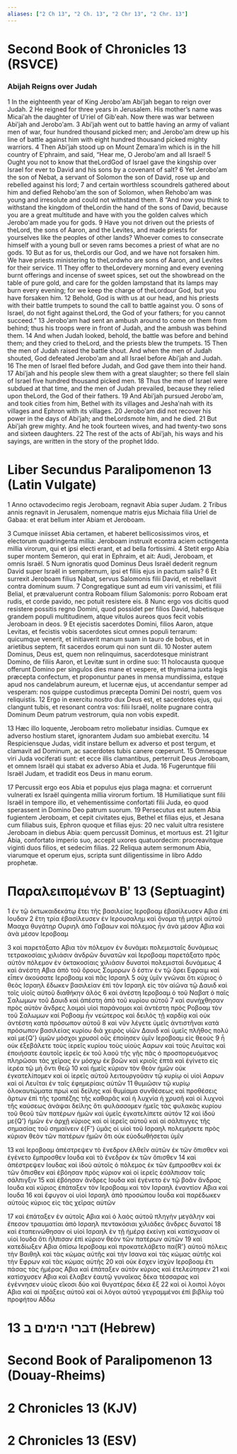 ```yaml
---
aliases: ["2 Ch 13", "2 Ch. 13", "2 Chr 13", "2 Chr. 13"]
---
```



# Second Book of Chronicles 13 (RSVCE)

### Abijah Reigns over Judah
1 In the eighteenth year of King Jeroboʹam Abiʹjah began to reign over Judah.
2 He reigned for three years in Jerusalem. His mother’s name was Micaiʹah the daughter of Uʹriel of Gibʹeah. Now there was war between Abiʹjah and Jeroboʹam.
3 Abiʹjah went out to battle having an army of valiant men of war, four hundred thousand picked men; and Jeroboʹam drew up his line of battle against him with eight hundred thousand picked mighty warriors.
4 Then Abiʹjah stood up on Mount Zemaraʹim which is in the hill country of Eʹphraim, and said, “Hear me, O Jeroboʹam and all Israel!
5 Ought you not to know that theLordGod of Israel gave the kingship over Israel for ever to David and his sons by a covenant of salt?
6 Yet Jeroboʹam the son of Nebat, a servant of Solomon the son of David, rose up and rebelled against his lord;
7 and certain worthless scoundrels gathered about him and defied Rehoboʹam the son of Solomon, when Rehoboʹam was young and irresolute and could not withstand them.
8 “And now you think to withstand the kingdom of theLordin the hand of the sons of David, because you are a great multitude and have with you the golden calves which Jeroboʹam made you for gods.
9 Have you not driven out the priests of theLord, the sons of Aaron, and the Levites, and made priests for yourselves like the peoples of other lands? Whoever comes to consecrate himself with a young bull or seven rams becomes a priest of what are no gods.
10 But as for us, theLordis our God, and we have not forsaken him. We have priests ministering to theLordwho are sons of Aaron, and Levites for their service.
11 They offer to theLordevery morning and every evening burnt offerings and incense of sweet spices, set out the showbread on the table of pure gold, and care for the golden lampstand that its lamps may burn every evening; for we keep the charge of theLordour God, but you have forsaken him.
12 Behold, God is with us at our head, and his priests with their battle trumpets to sound the call to battle against you. O sons of Israel, do not fight against theLord, the God of your fathers; for you cannot succeed.”
13 Jeroboʹam had sent an ambush around to come on them from behind; thus his troops were in front of Judah, and the ambush was behind them.
14 And when Judah looked, behold, the battle was before and behind them; and they cried to theLord, and the priests blew the trumpets.
15 Then the men of Judah raised the battle shout. And when the men of Judah shouted, God defeated Jeroboʹam and all Israel before Abiʹjah and Judah.
16 The men of Israel fled before Judah, and God gave them into their hand.
17 Abiʹjah and his people slew them with a great slaughter; so there fell slain of Israel five hundred thousand picked men.
18 Thus the men of Israel were subdued at that time, and the men of Judah prevailed, because they relied upon theLord, the God of their fathers.
19 And Abiʹjah pursued Jeroboʹam, and took cities from him, Bethel with its villages and Jeshaʹnah with its villages and Ephron with its villages.
20 Jeroboʹam did not recover his power in the days of Abiʹjah; and theLordsmote him, and he died.
21 But Abiʹjah grew mighty. And he took fourteen wives, and had twenty-two sons and sixteen daughters.
22 The rest of the acts of Abiʹjah, his ways and his sayings, are written in the story of the prophet Iddo.


# Liber Secundus Paralipomenon 13 (Latin Vulgate)

1 Anno octavodecimo regis Jeroboam, regnavit Abia super Judam.
2 Tribus annis regnavit in Jerusalem, nomenque matris ejus Michaia filia Uriel de Gabaa: et erat bellum inter Abiam et Jeroboam.

3 Cumque iniisset Abia certamen, et haberet bellicosissimos viros, et electorum quadringenta millia: Jeroboam instruxit econtra aciem octingenta millia virorum, qui et ipsi electi erant, et ad bella fortissimi.
4 Stetit ergo Abia super montem Semeron, qui erat in Ephraim, et ait: Audi, Jeroboam, et omnis Israël.
5 Num ignoratis quod Dominus Deus Israël dederit regnum David super Israël in sempiternum, ipsi et filiis ejus in pactum salis?
6 Et surrexit Jeroboam filius Nabat, servus Salomonis filii David, et rebellavit contra dominum suum.
7 Congregatique sunt ad eum viri vanissimi, et filii Belial, et prævaluerunt contra Roboam filium Salomonis: porro Roboam erat rudis, et corde pavido, nec potuit resistere eis.
8 Nunc ergo vos dicitis quod resistere possitis regno Domini, quod possidet per filios David, habetisque grandem populi multitudinem, atque vitulos aureos quos fecit vobis Jeroboam in deos.
9 Et ejecistis sacerdotes Domini, filios Aaron, atque Levitas, et fecistis vobis sacerdotes sicut omnes populi terrarum: quicumque venerit, et initiaverit manum suam in tauro de bobus, et in arietibus septem, fit sacerdos eorum qui non sunt dii.
10 Noster autem Dominus, Deus est, quem non relinquimus, sacerdotesque ministrant Domino, de filiis Aaron, et Levitæ sunt in ordine suo:
11 holocausta quoque offerunt Domino per singulos dies mane et vespere, et thymiama juxta legis præcepta confectum, et proponuntur panes in mensa mundissima, estque apud nos candelabrum aureum, et lucernæ ejus, ut accendantur semper ad vesperam: nos quippe custodimus præcepta Domini Dei nostri, quem vos reliquistis.
12 Ergo in exercitu nostro dux Deus est, et sacerdotes ejus, qui clangunt tubis, et resonant contra vos: filii Israël, nolite pugnare contra Dominum Deum patrum vestrorum, quia non vobis expedit.

13 Hæc illo loquente, Jeroboam retro moliebatur insidias. Cumque ex adverso hostium staret, ignorantem Judam suo ambiebat exercitu.
14 Respiciensque Judas, vidit instare bellum ex adverso et post tergum, et clamavit ad Dominum, ac sacerdotes tubis canere cœperunt.
15 Omnesque viri Juda vociferati sunt: et ecce illis clamantibus, perterruit Deus Jeroboam, et omnem Israël qui stabat ex adverso Abia et Juda.
16 Fugeruntque filii Israël Judam, et tradidit eos Deus in manu eorum.

17 Percussit ergo eos Abia et populus ejus plaga magna: et corruerunt vulnerati ex Israël quingenta millia virorum fortium.
18 Humiliatique sunt filii Israël in tempore illo, et vehementissime confortati filii Juda, eo quod sperassent in Domino Deo patrum suorum.
19 Persecutus est autem Abia fugientem Jeroboam, et cepit civitates ejus, Bethel et filias ejus, et Jesana cum filiabus suis, Ephron quoque et filias ejus:
20 nec valuit ultra resistere Jeroboam in diebus Abia: quem percussit Dominus, et mortuus est.
21 Igitur Abia, confortato imperio suo, accepit uxores quatuordecim: procreavitque viginti duos filios, et sedecim filias.
22 Reliqua autem sermonum Abia, viarumque et operum ejus, scripta sunt diligentissime in libro Addo prophetæ.


# Παραλειπομένων Βʹ 13 (Septuagint)

1 ἐν τῷ ὀκτωκαιδεκάτῳ ἔτει τῆς βασιλείας Ιεροβοαμ ἐβασίλευσεν Αβια ἐπὶ Ιουδαν
2 ἔτη τρία ἐβασίλευσεν ἐν Ιερουσαλημ καὶ ὄνομα τῇ μητρὶ αὐτοῦ Μααχα θυγάτηρ Ουριηλ ἀπὸ Γαβαων καὶ πόλεμος ἦν ἀνὰ μέσον Αβια καὶ ἀνὰ μέσον Ιεροβοαμ

3 καὶ παρετάξατο Αβια τὸν πόλεμον ἐν δυνάμει πολεμισταῖς δυνάμεως τετρακοσίαις χιλιάσιν ἀνδρῶν δυνατῶν καὶ Ιεροβοαμ παρετάξατο πρὸς αὐτὸν πόλεμον ἐν ὀκτακοσίαις χιλιάσιν δυνατοὶ πολεμισταὶ δυνάμεως
4 καὶ ἀνέστη Αβια ἀπὸ τοῦ ὄρους Σομορων ὅ ἐστιν ἐν τῷ ὄρει Εφραιμ καὶ εἶπεν ἀκούσατε Ιεροβοαμ καὶ πᾶς Ισραηλ
5 οὐχ ὑμῖν γνῶναι ὅτι κύριος ὁ θεὸς Ισραηλ ἔδωκεν βασιλείαν ἐπὶ τὸν Ισραηλ εἰς τὸν αἰῶνα τῷ Δαυιδ καὶ τοῖς υἱοῖς αὐτοῦ διαθήκην ἁλός
6 καὶ ἀνέστη Ιεροβοαμ ὁ τοῦ Ναβατ ὁ παῖς Σαλωμων τοῦ Δαυιδ καὶ ἀπέστη ἀπὸ τοῦ κυρίου αὐτοῦ
7 καὶ συνήχθησαν πρὸς αὐτὸν ἄνδρες λοιμοὶ υἱοὶ παράνομοι καὶ ἀντέστη πρὸς Ροβοαμ τὸν τοῦ Σαλωμων καὶ Ροβοαμ ἦν νεώτερος καὶ δειλὸς τῇ καρδίᾳ καὶ οὐκ ἀντέστη κατὰ πρόσωπον αὐτοῦ
8 καὶ νῦν λέγετε ὑμεῖς ἀντιστῆναι κατὰ πρόσωπον βασιλείας κυρίου διὰ χειρὸς υἱῶν Δαυιδ καὶ ὑμεῖς πλῆθος πολύ καὶ με{Q'} ὑμῶν μόσχοι χρυσοῖ οὓς ἐποίησεν ὑμῖν Ιεροβοαμ εἰς θεούς
9 ἦ οὐκ ἐξεβάλετε τοὺς ἱερεῖς κυρίου τοὺς υἱοὺς Ααρων καὶ τοὺς Λευίτας καὶ ἐποιήσατε ἑαυτοῖς ἱερεῖς ἐκ τοῦ λαοῦ τῆς γῆς πᾶς ὁ προσπορευόμενος πληρῶσαι τὰς χεῖρας ἐν μόσχῳ ἐκ βοῶν καὶ κριοῖς ἑπτὰ καὶ ἐγίνετο εἰς ἱερέα τῷ μὴ ὄντι θεῷ
10 καὶ ἡμεῖς κύριον τὸν θεὸν ἡμῶν οὐκ ἐγκατελίπομεν καὶ οἱ ἱερεῖς αὐτοῦ λειτουργοῦσιν τῷ κυρίῳ οἱ υἱοὶ Ααρων καὶ οἱ Λευῖται ἐν ταῖς ἐφημερίαις αὐτῶν
11 θυμιῶσιν τῷ κυρίῳ ὁλοκαυτώματα πρωὶ καὶ δείλης καὶ θυμίαμα συνθέσεως καὶ προθέσεις ἄρτων ἐπὶ τῆς τραπέζης τῆς καθαρᾶς καὶ ἡ λυχνία ἡ χρυσῆ καὶ οἱ λυχνοὶ τῆς καύσεως ἀνάψαι δείλης ὅτι φυλάσσομεν ἡμεῖς τὰς φυλακὰς κυρίου τοῦ θεοῦ τῶν πατέρων ἡμῶν καὶ ὑμεῖς ἐγκατελίπετε αὐτόν
12 καὶ ἰδοὺ με{Q'} ἡμῶν ἐν ἀρχῇ κύριος καὶ οἱ ἱερεῖς αὐτοῦ καὶ αἱ σάλπιγγες τῆς σημασίας τοῦ σημαίνειν ἐ{F'} ὑμᾶς οἱ υἱοὶ τοῦ Ισραηλ πολεμήσετε πρὸς κύριον θεὸν τῶν πατέρων ἡμῶν ὅτι οὐκ εὐοδωθήσεται ὑμῖν

13 καὶ Ιεροβοαμ ἀπέστρεψεν τὸ ἔνεδρον ἐλθεῖν αὐτῶν ἐκ τῶν ὄπισθεν καὶ ἐγένετο ἔμπροσθεν Ιουδα καὶ τὸ ἔνεδρον ἐκ τῶν ὄπισθεν
14 καὶ ἀπέστρεψεν Ιουδας καὶ ἰδοὺ αὐτοῖς ὁ πόλεμος ἐκ τῶν ἔμπροσθεν καὶ ἐκ τῶν ὄπισθεν καὶ ἐβόησαν πρὸς κύριον καὶ οἱ ἱερεῖς ἐσάλπισαν ταῖς σάλπιγξιν
15 καὶ ἐβόησαν ἄνδρες Ιουδα καὶ ἐγένετο ἐν τῷ βοᾶν ἄνδρας Ιουδα καὶ κύριος ἐπάταξεν τὸν Ιεροβοαμ καὶ τὸν Ισραηλ ἐναντίον Αβια καὶ Ιουδα
16 καὶ ἔφυγον οἱ υἱοὶ Ισραηλ ἀπὸ προσώπου Ιουδα καὶ παρέδωκεν αὐτοὺς κύριος εἰς τὰς χεῖρας αὐτῶν

17 καὶ ἐπάταξεν ἐν αὐτοῖς Αβια καὶ ὁ λαὸς αὐτοῦ πληγὴν μεγάλην καὶ ἔπεσον τραυματίαι ἀπὸ Ισραηλ πεντακόσιαι χιλιάδες ἄνδρες δυνατοί
18 καὶ ἐταπεινώθησαν οἱ υἱοὶ Ισραηλ ἐν τῇ ἡμέρᾳ ἐκείνῃ καὶ κατίσχυσαν οἱ υἱοὶ Ιουδα ὅτι ἤλπισαν ἐπὶ κύριον θεὸν τῶν πατέρων αὐτῶν
19 καὶ κατεδίωξεν Αβια ὀπίσω Ιεροβοαμ καὶ προκατελάβετο πα{R'} αὐτοῦ πόλεις τὴν Βαιθηλ καὶ τὰς κώμας αὐτῆς καὶ τὴν Ισανα καὶ τὰς κώμας αὐτῆς καὶ τὴν Εφρων καὶ τὰς κώμας αὐτῆς
20 καὶ οὐκ ἔσχεν ἰσχὺν Ιεροβοαμ ἔτι πάσας τὰς ἡμέρας Αβια καὶ ἐπάταξεν αὐτὸν κύριος καὶ ἐτελεύτησεν
21 καὶ κατίσχυσεν Αβια καὶ ἔλαβεν ἑαυτῷ γυναῖκας δέκα τέσσαρας καὶ ἐγέννησεν υἱοὺς εἴκοσι δύο καὶ θυγατέρας δέκα ἕξ
22 καὶ οἱ λοιποὶ λόγοι Αβια καὶ αἱ πράξεις αὐτοῦ καὶ οἱ λόγοι αὐτοῦ γεγραμμένοι ἐπὶ βιβλίῳ τοῦ προφήτου Αδδω


# 13 דברי הימים ב (Hebrew)


# Second Book of Paralipomenon 13 (Douay-Rheims)


# 2 Chronicles 13 (KJV)


# 2 Chronicles 13 (ESV)

